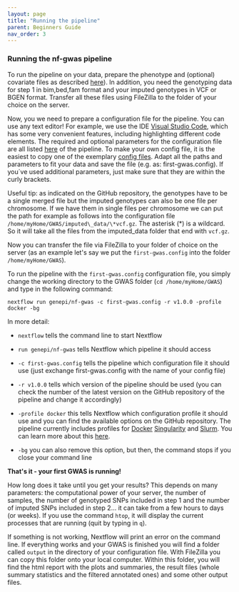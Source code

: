 ```yaml
---
layout: page
title: "Running the pipeline"
parent: Beginners Guide
nav_order: 3
---
```


### Running the nf-gwas pipeline

To  run the pipeline on your data, prepare the phenotype and (optional) covariate files as described [here](https://rgcgithub.github.io/regenie/options/#input)). In addition, you need the genotyping data for step 1 in bim,bed,fam format and your imputed genotypes in VCF or BGEN format. Transfer all these files using FileZilla to the folder of your choice on the server.

Now, you we need to prepare a configuration file for the pipeline. You can use any text editor! For example, we use the IDE [Visual Studio Code](https://code.visualstudio.com/), which has some very convenient features, including highlighting different code elements. The required and optional parameters for the configuration file are all listed [here](../params/params) of the pipeline. To make your own config file, it is the easiest to copy one of the exemplary [config files](https://github.com/genepi/nf-gwas/blob/main/conf/test.config). Adapt all the paths and parameters to fit your data and save the file (e.g. as: first-gwas.config). If you´ve used additional parameters, just make sure that they are within the curly brackets.

Useful tip: as indicated on the GitHub repository, the genotypes have to be a single merged file but the imputed genotypes can also be one file per chromosome. If we have them in single files per chromosome we can put the path for example as follows into the configuration file `/home/myHome/GWAS/imputed\_data/\*vcf.gz`. The asterisk (\*) is a wildcard. So it will take all the files from the imputed\_data folder that end with `vcf.gz`.

 Now you can transfer the file via FileZilla to your folder of choice on the server (as an example let's say we put the `first-gwas.config` into the folder `/home/myHome/GWAS`).

To run the pipeline with the `first-gwas.config` configuration file, you simply change the working directory to the GWAS folder (`cd /home/myHome/GWAS`) and type in the following command:
```
nextflow run genepi/nf-gwas -c first-gwas.config -r v1.0.0 -profile docker -bg
```
In more detail:

* `nextflow` tells the command line to start Nextflow

* `run genepi/nf-gwas` tells Nextflow which pipeline it should access

* `-c first-gwas.config` tells the pipeline which configuration file it should use (just exchange first-gwas.config with the name of your config file)

* `-r v1.0.0` tells which version of the pipeline should be used (you can check the number of the latest version on the GitHub repository of the pipeline and change it accordingly)

* `-profile docker` this tells Nextflow which configuration profile it should use and you can find the available options on the GitHub repository. The pipeline currently includes profiles for [Docker](https://www.docker.com/) [Singularity](https://apptainer.org/) and [Slurm](https://slurm.schedmd.com/documentation.html). You can learn more about this [here](../configuration/profiles).

* `-bg` you can also remove this option, but then, the command stops if you close your command line

**That's it - your first GWAS is running!**

 How long does it take until you get your results? This depends on many parameters: the computational power of your server, the number of samples, the number of genotyped SNPs included in step 1 and the number of imputed SNPs included in step 2… it can take from a few hours to days (or weeks). If you use the command `htop`, it will display the current processes that are running (quit by typing in `q`).

If something is not working, Nextflow will print an error on the command line. If everything works and your GWAS is finished you will find a folder called `output` in the directory of your configuration file. With FileZilla you can copy this folder onto your local computer. Within this folder, you will find the html report with the plots and summaries, the result files (whole summary statistics and the filtered annotated ones) and some other output files.
